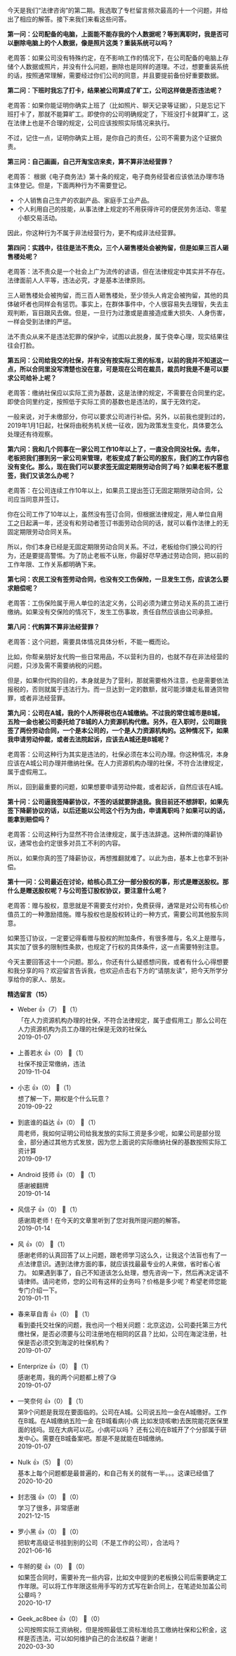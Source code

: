 今天是我们“法律咨询”的第二期。我选取了专栏留言频次最高的十一个问题，并给出了相应的解答。接下来我们来看这些问答。

**第一问：公司配备的电脑，上面能不能存我的个人数据呢？等到离职时，我是否可以删除电脑上的个人数据，像是照片这类？重装系统可以吗？**

老周答：如果公司没有特殊约定，在不影响工作的情况下，在公司配备的电脑上存储个人数据或照片，并没有什么问题，删除也是同样的道理。不过，想要重装系统的话，按照通常理解，需要经过你们公司的同意，并且要提前备份好重要数据。

**第二问：下班时我忘了打卡，结果被公司算成了旷工，公司这样做是否违法呢？**

老周答：如果你能证明你确实上班了（比如照片、聊天记录等证据），只是忘记下班打卡了，那就不能算旷工。即使你的公司明确规定了，下班没打卡就算旷工，这在法律上也是不合理的规定，公司应该按照实际情况来执行。

不过，记住一点，证明你确实上班，是你自己的责任，公司不需要为这个证据负责。

**第三问：自己画画，自己开淘宝店来卖，算不算非法经营罪？**

老周答： 根据《电子商务法》第十条的规定，电子商务经营者应该依法办理市场主体登记。但是，下面两种行为不需要登记。

- 个人销售自己生产的农副产品、家庭手工业产品。
- 个人利用自己的技能，从事法律上规定的不用获得许可的便民劳务活动、零星小额交易活动。

因此，你这种行为不属于非法经营行为，更不构成非法经营罪。

**第四问：实践中，往往是法不责众，三个人砸售楼处会被拘留，但是如果三百人砸售楼处呢？**

老周答：法不责众是一个社会上广为流传的谚语，但在法律规定中其实并不存在。法律面前人人平等，违法必究，才是基本法律原则。

三人砸售楼处会被拘留，而三百人砸售楼处，至少领头人肯定会被拘留，其他的具体破坏者也同样会有惩罚。事实上，在群体事件中，个人很容易失去理智，失去主观判断，盲目跟风去做。但是，一旦行为过激或是直接造成重大损失、人身伤害，一样会受到法律的严惩。

法不责众从来不是违法犯罪的保护伞，试图以此脱身，属于侥幸心理，现实结果往往会打脸。

**第五问：公司给我交的社保，并有没有按实际工资的标准，以前的我并不知道这一点，所以合同里没写清楚也没在意，可是现在公司在裁员，裁员时我是不是可以要求公司给补上呢？**

老周答：缴纳社保应以实际工资为基数，这是法律的规定，不需要在合同里约定。即使合同里约定，按照低于实际工资的基数也是违法的，属于无效约定。

一般来说，对于未缴部分，你可以要求公司进行补偿。另外，以前我也提到过的，2019年1月1日起，社保将由税务机关统一征收，因为政策发生变化，具体要怎么处理还有待观察。

**第六问：我和几个同事在一家公司工作10年以上了，一直没合同没社保。去年，老板把我们挪到另一家公司来管理，老板变成了新公司的股东，我们的工作内容也没有变化。那么，现在我们可以要求签无固定期限劳动合同了吗？如果老板不愿意签，我们又该怎么办呢？**

老周答：在公司连续工作10年以上，如果员工提出签订无固定期限劳动合同，公司应当同意并签订。

你在公司工作了10年以上，虽然没有签订合同，但根据法律规定，用人单位自用工之日起满一年，还没有和劳动者签订书面劳动合同的话，就可以看作法律上的无固定期限劳动合同关系。

所以，你们本身已经是无固定期限劳动合同关系。不过，老板给你们换公司的行为，还是要提高警惕。为了防止老板不认账，你最好尽早通过劳动合同，把以前的工作年限、工作关系都明确下来。

**第七问：农民工没有签劳动合同，也没有交工伤保险，一旦发生工伤，应该怎么要求赔偿呢？**

老周答：工伤保险属于用人单位的法定义务，公司必须为建立劳动关系的员工进行缴纳。如果没有交保险的情况下，发生工伤事故，责任自然应该由公司承担。

**第八问：代购算不算非法经营罪？**

老周答：这个问题，需要具体情况具体分析，不能一概而论。

比如，你帮亲朋好友代购一些日常用品，不以营利为目的，也就不存在非法经营的问题，只涉及需不需要纳税的问题。

但是，如果你代购的目的，本身就是为了营利，那就需要格外注意，也是需要依法报税的，否则就属于违法行为。而一旦达到一定的数额，就可能涉嫌走私普通货物罪，或者非法经营罪。

**第九问：公司在A城，我的个人所得税也在A城缴纳。不过我的常住城市是B城，五险一金也被公司委托给了B城的人力资源机构代缴。另外，在入职时，公司跟我签了两份劳动合同，一个是本公司的，一个是人力资源机构的。这种情况下，如果我申请劳动仲裁，或者去法院起诉，应该去A城还是B城呢？**

老周答：公司这种行为其实是违法的，社保必须在本公司办理。你这种情况，本身应该在A城公司办理并缴纳社保。在人力资源机构办理的社保，不符合法律规定，属于虚假用工。

所以，回到最重要的问题，如果想要申请劳动仲裁，或者起诉，自然应该在A城。

**第十问：公司逼我签降薪协议，不签的话就要辞退我。我目前还不想辞职，如果先签下降薪协议的话，以后还能以公司这个行为为由，申请离职吗？如果可以的话，能拿到赔偿吗？**

老周答：公司这种行为显然不符合法律规定，属于违法辞退。这种所谓的降薪协议，通常也会约定很多对员工不利的内容。

所以，如果你真的签了降薪协议，再想推翻就难了。以此为由，基本上也拿不到补偿。

**第十一问：公司最近在讨论，给核心员工分一部分股权的事，形式是赠送股权。那什么是赠送股权呢？与公司签订股权协议，要注意什么呢？**

老周答：赠与股权，意思就是不需要支付对价，免费获得，通常是对公司有核心价值员工的一种激励措施。赠与股权也是股权转让的一种方式，需要公司其他股东同意。

如果签订协议，一定要记得看赠与股权的附加条件，有很多赠与，名义上是赠与，其实加了很多的限制性条款，也规定了行权的具体条件，这一点需要特别注意。

今天主要回答这十一个问题。那么，你还有什么疑惑想问我，或者有什么心得想要和我分享的吗？欢迎留言告诉我，也欢迎点击右下方的“请朋友读”，把今天所学分享给你的家人、朋友。
<div><strong>精选留言（15）</strong></div><ul>
<li><span>Weber</span> 👍（7） 💬（1）<div>「在人力资源机构办理的社保，不符合法律规定，属于虚假用工」那么公司在人力资源机构为员工办理的社保是无效的社保么</div>2019-01-07</li><br/><li><span>上善若水</span> 👍（0） 💬（1）<div>社保不按正常缴纳，违法</div>2019-11-04</li><br/><li><span>小志</span> 👍（0） 💬（1）<div>想了解一下，期权是个什么玩意？</div>2019-09-22</li><br/><li><span>到底谁的益达</span> 👍（0） 💬（1）<div>周老师，我如何证明公司给我发放的实际工资是多少呢，如果公司是部分现金，部分通过其他方式发放，因为您上面说的实际缴纳社保的基数按照实际工资计算</div>2019-09-17</li><br/><li><span>Android 技师</span> 👍（0） 💬（1）<div>感谢被翻牌</div>2019-01-14</li><br/><li><span>风信子</span> 👍（0） 💬（1）<div>感谢周老师！在今天的文章里听到了您对我所提问题的解答。</div>2019-01-14</li><br/><li><span>风</span> 👍（0） 💬（1）<div>感谢老师的认真回答了以上问题，跟老师学习这么久，让我这个法盲也有了一点法律意识。遇到法律方面的事，就应该找最最专业的人来做，省时省心省力。
如果遇到事了，自己不知道该怎么处理，想先咨询一下，然后再决定请不请律师。请问老师，您的公司有这样的业务吗？价格是多少呢？希望老师您能专门介绍一下。</div>2019-01-11</li><br/><li><span>春来草自青</span> 👍（0） 💬（1）<div>看到委托交社保的问题，我也问一个相关问题：北京这边，公司委托第三方代缴社保，是否必须要与公司注册地在相同的区县？比如，公司在海淀注册，社保是否必须交到海淀的社保机构？</div>2019-01-07</li><br/><li><span>Enterprize</span> 👍（0） 💬（1）<div>感谢老周，我的两个问题都上榜了😘</div>2019-01-07</li><br/><li><span>一笑奈何</span> 👍（0） 💬（1）<div>第9个问题是我现在要面临的。公司在A城。公司说五险一金在A城缴好。工作在B城。在A城缴纳五险一金  在B城看病(小病  比如发烧咳嗽)去医院能花医保里面的钱吗。现在大病可以花。小病可以吗？
还有公司在B城开了个分部属于研发中心。需要在B城备案吧。那是不是就能在B城缴纳。</div>2019-01-07</li><br/><li><span>Nulk</span> 👍（5） 💬（0）<div>基本上每个问题都是最普遍的，和自己有关的就有一半。。。这课已经值了</div>2020-10-20</li><br/><li><span>封志强</span> 👍（0） 💬（0）<div>学习了很多，非常感谢</div>2021-12-15</li><br/><li><span>罗小黑</span> 👍（0） 💬（0）<div>把软考高级证书挂到别的公司（不是工作的公司），合法吗？</div>2021-06-16</li><br/><li><span>牛掰的斐</span> 👍（0） 💬（0）<div>如果签合同时，需要补充一些内容，比如文中提到的老板换公司后需要确定工作年限。可以将工作年限这些用手写的方式写在新合同上，在笔迹处加盖公司公章吗？</div>2020-10-17</li><br/><li><span>Geek_ac8bee</span> 👍（0） 💬（0）<div>公司按照实际工资纳税，但是按照最低工资标准给员工缴纳社保和公积金，这样是否违法，可以如何维护自己的合法权益？谢谢！</div>2020-03-30</li><br/>
</ul>